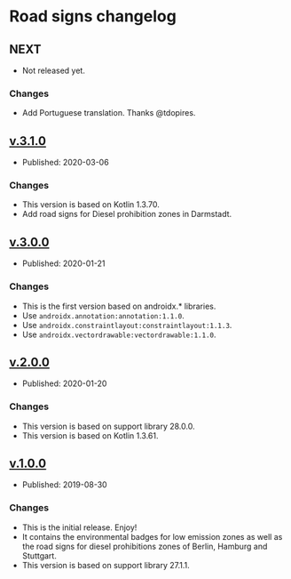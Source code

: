 # Road signs changelog

## NEXT

* Not released yet.

### Changes

* Add Portuguese translation. Thanks @tdopires.


## [v.3.1.0](https://github.com/Umweltzone/roadsigns/releases/tag/v.3.1.0)

* Published: 2020-03-06

### Changes

* This version is based on Kotlin 1.3.70.
* Add road signs for Diesel prohibition zones in Darmstadt.


## [v.3.0.0](https://github.com/Umweltzone/roadsigns/releases/tag/v.3.0.0)

* Published: 2020-01-21

### Changes

* This is the first version based on androidx.* libraries.
* Use `androidx.annotation:annotation:1.1.0`.
* Use `androidx.constraintlayout:constraintlayout:1.1.3`.
* Use `androidx.vectordrawable:vectordrawable:1.1.0`.


## [v.2.0.0](https://github.com/Umweltzone/roadsigns/releases/tag/v.2.0.0)

* Published: 2020-01-20

### Changes

* This version is based on support library 28.0.0.
* This version is based on Kotlin 1.3.61.


## [v.1.0.0](https://github.com/Umweltzone/roadsigns/releases/tag/v.1.0.0)

* Published: 2019-08-30

### Changes

* This is the initial release. Enjoy!
* It contains the environmental badges for low emission zones as well as
  the road signs for diesel prohibitions zones of Berlin, Hamburg and Stuttgart.
* This version is based on support library 27.1.1.
